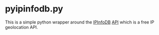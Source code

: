 # pyipinfodb.py

This is a simple python wrapper around the [IPInfoDB](http://ipinfodb.com/) [API](http://ipinfodb.com/ip_location_api.php) which is a free IP geolocation API.
